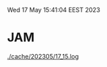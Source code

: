 Wed 17 May 15:41:04 EEST 2023
# JAM
<a href='./cache/202305/17_15.log'>./cache/202305/17_15.log</a>
